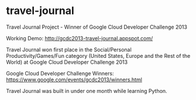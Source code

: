 travel-journal
==============

Travel Journal Project - Winner of Google Cloud Developer Challenge 2013

Working Demo: http://gcdc2013-travel-journal.appspot.com/

Travel Journal won first place in the Social/Personal Productivity/Games/Fun category (United States, Europe and the Rest of the World) at Google Cloud Developer Challenge 2013

Google Cloud Developer Challenge Winners: https://www.google.com/events/gcdc2013/winners.html

Travel Journal was built in under one month while learning Python.
